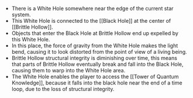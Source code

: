 - There is a White Hole somewhere near the edge of the current star system. 
- This White Hole is connected to the [[Black Hole]] at the center of [[Brittle Hollow]]. 
- Objects that enter the Black Hole at Brittle Hollow end up expelled by this White Hole.
- In this place, the force of gravity from the White Hole makes the light bend, causing it to look distorted from the point of view of a living being.
- Brittle Hollow structural integrity is diminishing over time, this means that parts of Brittle Hollow eventually break and fall into the Black Hole, causing them to warp into the White Hole area.
- The White Hole enables the player to access the [[Tower of Quantum Knowledge]], because it falls into the black hole near the end of a time loop, due to the loss of structural integrity.